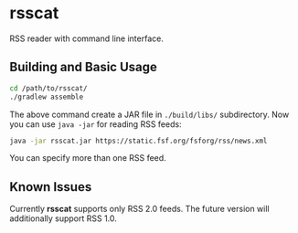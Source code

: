 # rsscat

RSS reader with command line interface.

## Building and Basic Usage

```Bash
cd /path/to/rsscat/
./gradlew assemble
```

The above command create a JAR file in `./build/libs/` subdirectory. Now you can use `java -jar` for reading RSS feeds:

```Bash
java -jar rsscat.jar https://static.fsf.org/fsforg/rss/news.xml
```

You can specify more than one RSS feed.

## Known Issues

Currently __rsscat__ supports only RSS 2.0 feeds. The future version will additionally support RSS 1.0.

